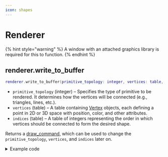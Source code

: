 ```yaml
---
icon: shapes
---
```


# Renderer

{% hint style="warning" %}
A window with an attached graphics library is required for this to function.
{% endhint %}

## renderer.write\_to\_buffer

```lua
renderer.write_to_buffer(primitive_topology: integer, vertices: table, indices: table) -> draw_command
```

* `primitive_topology` (integer) – Specifies the type of primitive to be rendered. It determines how the vertices will be connected (e.g., triangles, lines, etc.).&#x20;
* `vertices` (table) – A table containing [Vertex](../../data-types/vertex.md) objects, each defining a point in 2D or 3D space with position, color, and other attributes.&#x20;
* `indices` (table) – A table of integers representing the order in which vertices should be connected to form the desired shape.

Returns a [draw\_command](../../data-types/draw-command.md), which can be used to change the `primitive_topology`, `vertices`, and `indices` later on.

<details>

<summary>Example code</summary>

{% code title="WriteToBuffer.lua" lineNumbers="true" %}
```lua
local window_ref: number = win32.create_window("window", 
    1280, -- width
    720, -- height
    false -- fullscreen
)

direct_x.initiate( 
    window_ref, 
    true -- v_sync
)

local position: vector2 = vector2.new(10, 10)
local size: vector2 = vector2.new(100, 100)
local clr: color = color.new(255, 255, 255, 255)

local command: draw_command = renderer.write_to_buffer(
    D3D_PRIMITIVE_TOPOLOGY.LINE_STRIP,
    
    { -- vertices
        vertex.new(
            position.x, -- x
            position.y, -- y
            0,          -- z
            1,          -- rhw
            0,          -- u
            0,          -- v
            clr.hex     -- color
        ),
        
        vertex.new(
            position.x + size.x, -- x
            position.y,          -- y
            0,                   -- z
            1,                   -- rhw
            0,                   -- u
            0,                   -- v
            clr.hex              -- color
        ),
        
        vertex.new(
            position.x + size.x, -- x
            position.y + size.y, -- y
            0,                   -- z
            1,                   -- rhw
            0,                   -- u
            0,                   -- v
            clr.hex              -- color
        ),
        
        vertex.new(
            position.x,          -- x
            position.y + size.y, -- y
            0,                   -- z
            1,                   -- rhw
            0,                   -- u
            0,                   -- v
            clr.hex              -- color
        )
    },
    
    { -- indices
        0, 1, 2, 3, 0
    },

    1 -- z_index
)
```
{% endcode %}

</details>
